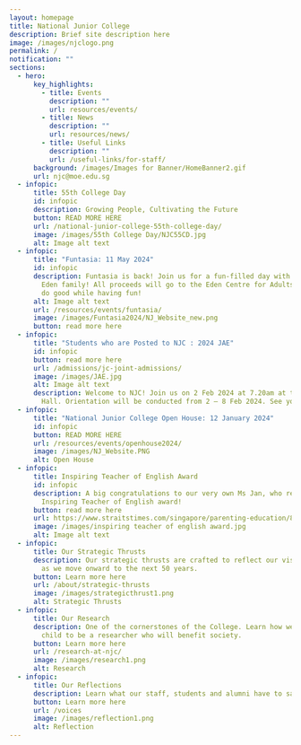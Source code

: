```yaml
---
layout: homepage
title: National Junior College
description: Brief site description here
image: /images/njclogo.png
permalink: /
notification: ""
sections:
  - hero:
      key_highlights:
        - title: Events
          description: ""
          url: resources/events/
        - title: News
          description: ""
          url: resources/news/
        - title: Useful Links
          description: ""
          url: /useful-links/for-staff/
      background: /images/Images for Banner/HomeBanner2.gif
      url: njc@moe.edu.sg
  - infopic:
      title: 55th College Day
      id: infopic
      description: Growing People, Cultivating the Future
      button: READ MORE HERE
      url: /national-junior-college-55th-college-day/
      image: /images/55th College Day/NJC55CD.jpg
      alt: Image alt text
  - infopic:
      title: "Funtasia: 11 May 2024"
      id: infopic
      description: Funtasia is back! Join us for a fun-filled day with our NJC and
        Eden family! All proceeds will go to the Eden Centre for Adults. Let’s
        do good while having fun!
      alt: Image alt text
      url: /resources/events/funtasia/
      image: /images/Funtasia2024/NJ_Website_new.png
      button: read more here
  - infopic:
      title: "Students who are Posted to NJC : 2024 JAE"
      id: infopic
      button: read more here
      url: /admissions/jc-joint-admissions/
      image: /images/JAE.jpg
      alt: Image alt text
      description: Welcome to NJC! Join us on 2 Feb 2024 at 7.20am at the NJC School
        Hall. Orientation will be conducted from 2 – 8 Feb 2024. See you!
  - infopic:
      title: "National Junior College Open House: 12 January 2024"
      id: infopic
      button: READ MORE HERE
      url: /resources/events/openhouse2024/
      image: /images/NJ_Website.PNG
      alt: Open House
  - infopic:
      title: Inspiring Teacher of English Award
      id: infopic
      description: A big congratulations to our very own Ms Jan, who received the
        Inspiring Teacher of English award!
      button: read more here
      url: https://www.straitstimes.com/singapore/parenting-education/8-educators-receive-inspiring-teacher-of-english-award-for-their-innovation-and-passion?fbclid=IwAR2NoHs1JNMSnvslFr_wybYUUnMaRoAKZKOvmQwjU5TzHg0n5IS9MEk07Ec
      image: /images/inspiring teacher of english award.jpg
      alt: Image alt text
  - infopic:
      title: Our Strategic Thrusts
      description: Our strategic thrusts are crafted to reflect our vision and mission
        as we move onward to the next 50 years.
      button: Learn more here
      url: /about/strategic-thrusts
      image: /images/strategicthrust1.png
      alt: Strategic Thrusts
  - infopic:
      title: Our Research
      description: One of the cornerstones of the College. Learn how we nurture your
        child to be a researcher who will benefit society.
      button: Learn more here
      url: /research-at-njc/
      image: /images/research1.png
      alt: Research
  - infopic:
      title: Our Reflections
      description: Learn what our staff, students and alumni have to say.
      button: Learn more here
      url: /voices
      image: /images/reflection1.png
      alt: Reflection
---
```

